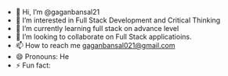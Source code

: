 - 👋 Hi, I’m @gaganbansal21
- 👀 I’m interested in Full Stack Development and Critical Thinking
- 🌱 I’m currently learning full stack on advance level
- 💞️ I’m looking to collaborate on Full Stack applicatioins.
- 📫 How to reach me gaganbansal021@gmail.com  
- 😄 Pronouns: He
- ⚡ Fun fact: 

<!---
gaganbansal21/gaganbansal21 is a ✨ special ✨ repository because its `README.md` (this file) appears on your GitHub profile.
You can click the Preview link to take a look at your changes.
--->
